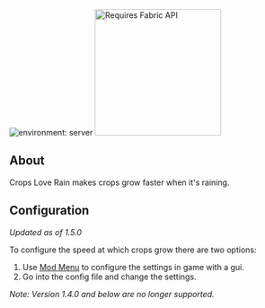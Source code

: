 <img src="https://img.shields.io/badge/environment-server-red?style=flat-square" alt="environment: server">  
<a href="https://curseforge.com/Minecraft/mc-mods/fabric" target="_blank"><img src="https://user-images.githubusercontent.com/66281330/153967852-6b03d1f2-d795-4748-afe9-6074ea25701a.png" alt="Requires Fabric API" width=225></a>

## About

Crops Love Rain makes crops grow faster when it's raining.

## Configuration
_Updated as of 1.5.0_

To configure the speed at which crops grow there are two options:
1. Use [Mod Menu](https://modrinth.com/mod/modmenu) to configure the settings in game with a gui.
2. Go into the config file and change the settings.

 _Note: Version 1.4.0 and below are no longer supported._
